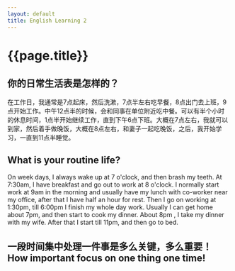 ```yaml
---
layout: default
title: English Learning 2
---
```


# {{page.title}}


## 你的日常生活表是怎样的？
在工作日，我通常是7点起床，然后洗漱，7点半左右吃早餐，8点出门去上班，9点开始工作。中午12点半的时候，会和同事在单位附近吃中餐。可以有半个小时的休息时间，1点半开始继续工作，直到下午6点下班。大概在7点左右，我就可以到家，然后着手做晚饭，大概在8点左右，和妻子一起吃晚饭，之后，我开始学习，一直到11点半睡觉。
 
## What is your routine life?

On week days, I always wake up at 7 o'clock, and then brash my teeth. At 7:30am, I have breakfast and go out to work at 8 o'clock. I normally start work at 9am in the morning and usually have my lunch with co-worker near my office, after that I have half an hour for rest. Then I go on working at 1:30pm, till 6:00pm I finish my whole day work. Usually I can get home about 7pm, and then start to cook my dinner. About 8pm , I take my dinner with my wife. After that I start till 11pm, and then go to bed.

## 一段时间集中处理一件事是多么关键，多么重要！ How important focus on one thing one time!